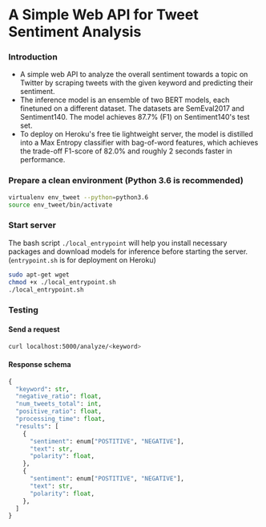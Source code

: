 # A Simple Web API for Tweet Sentiment Analysis

### Introduction
- A simple web API to analyze the overall sentiment towards a topic on Twitter by scraping tweets with the given keyword and predicting their sentiment.
- The inference model is an ensemble of two BERT models, each finetuned on a different dataset. The datasets are SemEval2017 and Sentiment140. The model achieves 87.7% (F1) on Sentiment140's test set.
- To deploy on Heroku's free tie lightweight server, the model is distilled into a Max Entropy classifier with bag-of-word features, which achieves the trade-off F1-score of 82.0% and roughly 2 seconds faster in performance.

### Prepare a clean environment (Python 3.6 is recommended)
```bash
virtualenv env_tweet --python=python3.6
source env_tweet/bin/activate
```

### Start server
The bash script `./local_entrypoint` will help you install necessary packages and download models for inference before starting the server. (`entrypoint.sh` is for deployment on Heroku)
```bash
sudo apt-get wget
chmod +x ./local_entrypoint.sh
./local_entrypoint.sh
```

### Testing
#### Send a request
```bash
curl localhost:5000/analyze/<keyword>
```
#### Response schema
```python
{
  "keyword": str,
  "negative_ratio": float,
  "num_tweets_total": int,
  "positive_ratio": float,
  "processing_time": float,
  "results": [
    {
      "sentiment": enum["POSTITIVE", "NEGATIVE"],
      "text": str,
      "polarity": float,
    },
    {
      "sentiment": enum["POSTITIVE", "NEGATIVE"],
      "text": str,
      "polarity": float,
    },
  ]
}
```
